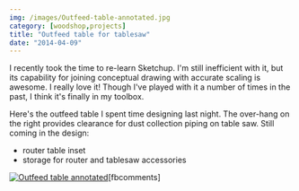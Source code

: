 ```yaml
---
img: /images/Outfeed-table-annotated.jpg
category: [woodshop,projects]
title: "Outfeed table for tablesaw"
date: "2014-04-09"
---
```


I recently took the time to re-learn Sketchup. I'm still inefficient with it, but its capability for joining conceptual drawing with accurate scaling is awesome. I really love it! Though I've played with it a number of times in the past, I think it's finally in my toolbox.

Here's the outfeed table I spent time designing last night. The over-hang on the right provides clearance for dust collection piping on table saw. Still coming in the design:

- router table inset
- storage for router and tablesaw accessories

[![Outfeed table annotated](/images/Outfeed-table-annotated.jpg)](http://blog.duanemcguire.com/wp-content/uploads/2014/04/Outfeed-table-annotated.jpg)\[fbcomments\]
